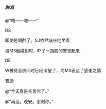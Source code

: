##### 醉酒

@“唔——嗯——”

DS

即使是喝醉了，SJ依然端庄地坐着

被MS触碰到时，吓了一跳般的警觉起来

DE

W被待会房间时已经清醒了，向MS表达了感谢之情

普通

@“今天真是辛苦你了。”

@“再见。晚安。谢谢你。”

